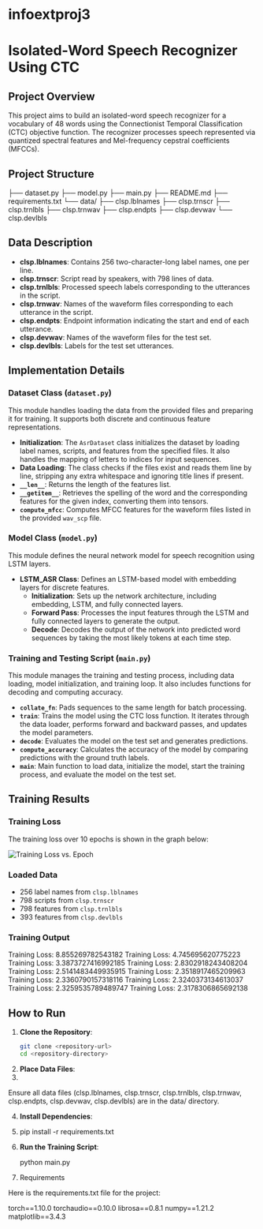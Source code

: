# infoextproj3

# Isolated-Word Speech Recognizer Using CTC

## Project Overview

This project aims to build an isolated-word speech recognizer for a vocabulary of 48 words using the Connectionist Temporal Classification (CTC) objective function. The recognizer processes speech represented via quantized spectral features and Mel-frequency cepstral coefficients (MFCCs).

## Project Structure

├── dataset.py
├── model.py
├── main.py
├── README.md
├── requirements.txt
└── data/
├── clsp.lblnames
├── clsp.trnscr
├── clsp.trnlbls
├── clsp.trnwav
├── clsp.endpts
├── clsp.devwav
└── clsp.devlbls


## Data Description

- **clsp.lblnames**: Contains 256 two-character-long label names, one per line.
- **clsp.trnscr**: Script read by speakers, with 798 lines of data.
- **clsp.trnlbls**: Processed speech labels corresponding to the utterances in the script.
- **clsp.trnwav**: Names of the waveform files corresponding to each utterance in the script.
- **clsp.endpts**: Endpoint information indicating the start and end of each utterance.
- **clsp.devwav**: Names of the waveform files for the test set.
- **clsp.devlbls**: Labels for the test set utterances.

## Implementation Details

### Dataset Class (`dataset.py`)

This module handles loading the data from the provided files and preparing it for training. It supports both discrete and continuous feature representations.

- **Initialization**: The `AsrDataset` class initializes the dataset by loading label names, scripts, and features from the specified files. It also handles the mapping of letters to indices for input sequences.
- **Data Loading**: The class checks if the files exist and reads them line by line, stripping any extra whitespace and ignoring title lines if present.
- **`__len__`**: Returns the length of the features list.
- **`__getitem__`**: Retrieves the spelling of the word and the corresponding features for the given index, converting them into tensors.
- **`compute_mfcc`**: Computes MFCC features for the waveform files listed in the provided `wav_scp` file.

### Model Class (`model.py`)

This module defines the neural network model for speech recognition using LSTM layers.

- **LSTM_ASR Class**: Defines an LSTM-based model with embedding layers for discrete features.
  - **Initialization**: Sets up the network architecture, including embedding, LSTM, and fully connected layers.
  - **Forward Pass**: Processes the input features through the LSTM and fully connected layers to generate the output.
  - **Decode**: Decodes the output of the network into predicted word sequences by taking the most likely tokens at each time step.

### Training and Testing Script (`main.py`)

This module manages the training and testing process, including data loading, model initialization, and training loop. It also includes functions for decoding and computing accuracy.

- **`collate_fn`**: Pads sequences to the same length for batch processing.
- **`train`**: Trains the model using the CTC loss function. It iterates through the data loader, performs forward and backward passes, and updates the model parameters.
- **`decode`**: Evaluates the model on the test set and generates predictions.
- **`compute_accuracy`**: Calculates the accuracy of the model by comparing predictions with the ground truth labels.
- **`main`**: Main function to load data, initialize the model, start the training process, and evaluate the model on the test set.

## Training Results

### Training Loss

The training loss over 10 epochs is shown in the graph below:

![Training Loss vs. Epoch](Screenshot%202024-05-13%20at%2010.06.43%20PM.png)

### Loaded Data

- 256 label names from `clsp.lblnames`
- 798 scripts from `clsp.trnscr`
- 798 features from `clsp.trnlbls`
- 393 features from `clsp.devlbls`

### Training Output

Training Loss: 8.855269782543182
Training Loss: 4.745695620775223
Training Loss: 3.3873727416992185
Training Loss: 2.8302918243408204
Training Loss: 2.5141483449935915
Training Loss: 2.3518917465209963
Training Loss: 2.3360790157318116
Training Loss: 2.3240373134613037
Training Loss: 2.3259535789489747
Training Loss: 2.3178306865692138


## How to Run

1. **Clone the Repository**:
   ```sh
   git clone <repository-url>
   cd <repository-directory>
   
2. **Place Data Files**:
3. 
Ensure all data files (clsp.lblnames, clsp.trnscr, clsp.trnlbls, clsp.trnwav, clsp.endpts, clsp.devwav, clsp.devlbls) are in the data/ directory.

4. **Install Dependencies**:
5. 
   pip install -r requirements.txt
   
7. **Run the Training Script**:

   python main.py

8. Requirements

Here is the requirements.txt file for the project:

torch==1.10.0
torchaudio==0.10.0
librosa==0.8.1
numpy==1.21.2
matplotlib==3.4.3
